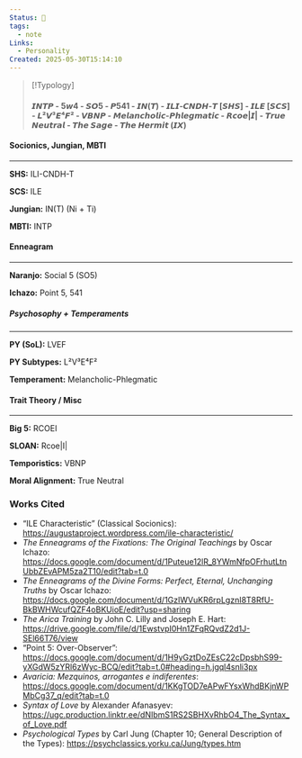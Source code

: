 ```yaml
---
Status: 🌲
tags:
  - note
Links:
  - Personality
Created: 2025-05-30T15:14:10
---
```

> [!Typology]
> #### 𝙄𝙉𝙏𝙋 - 5𝙬4 - 𝙎𝙊5 - 𝙋541 - 𝙄𝙉(𝙏) - 𝙄𝙇𝙄-𝘾𝙉𝘿𝙃-𝙏 [𝙎𝙃𝙎] - 𝙄𝙇𝙀 [𝙎𝘾𝙎] - 𝙇²𝙑³𝙀⁴𝙁² - 𝙑𝘽𝙉𝙋 - 𝙈𝙚𝙡𝙖𝙣𝙘𝙝𝙤𝙡𝙞𝙘-𝙋𝙝𝙡𝙚𝙜𝙢𝙖𝙩𝙞𝙘 - 𝙍𝙘𝙤𝙚|𝙄| - 𝙏𝙧𝙪𝙚 𝙉𝙚𝙪𝙩𝙧𝙖𝙡 - 𝙏𝙝𝙚 𝙎𝙖𝙜𝙚 - 𝙏𝙝𝙚 𝙃𝙚𝙧𝙢𝙞𝙩 (𝙄𝙓)

#### Socionics, Jungian, MBTI
---
**SHS:** ILI-CNDH-T

**SCS:** ILE

**Jungian:** IN(T) (Ni + Ti)

**MBTI:** INTP

#### Enneagram
---
**Naranjo:** Social 5 (SO5)

**Ichazo:** Point 5, 541

##### Psychosophy + Temperaments
---
**PY (SoL):** LVEF

**PY Subtypes:** L²V³E⁴F²

**Temperament:** Melancholic-Phlegmatic

#### Trait Theory / Misc
---
**Big 5:** RCOEI

**SLOAN:** Rcoe|I|

**Temporistics:** VBNP

**Moral Alignment:** True Neutral

### Works Cited
* “ILE Characteristic” (Classical Socionics): https://augustaproject.wordpress.com/ile-characteristic/
* *The Enneagrams of the Fixations: The Original Teachings* by Oscar Ichazo: https://docs.google.com/document/d/1Puteue12lR_8YWmNfpOFrhutLtnUbbZEvAPM5za2T10/edit?tab=t.0
* *The Enneagrams of the Divine Forms: Perfect, Eternal, Unchanging Truths* by Oscar Ichazo: https://docs.google.com/document/d/1GzIWVuKR6rpLgznI8T8RfU-BkBWHWcufQZF4oBKUioE/edit?usp=sharing
* *The Arica Training* by John C. Lilly and Joseph E. Hart: https://drive.google.com/file/d/1EwstvpI0Hn1ZFqRQvdZ2d1J-SEl66T76/view
* “Point 5: Over-Observer”: https://docs.google.com/document/d/1H9yGztDoZEsC22cDpsbhS99-yXGdW5zYRl6zWyc-BCQ/edit?tab=t.0#heading=h.jgql4snli3px
* *Avaricia: Mezquinos, arrogantes e indiferentes*: https://docs.google.com/document/d/1KKgTOD7eAPwFYsxWhdBKjnWPMbCg37_q/edit?tab=t.0
* *Syntax of Love* by Alexander Afanasyev: https://ugc.production.linktr.ee/dNIbmS1RS2SBHXvRhbO4_The_Syntax_of_Love.pdf
* *Psychological Types* by Carl Jung (Chapter 10; General Description of the Types): https://psychclassics.yorku.ca/Jung/types.htm
